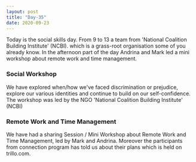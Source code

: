 ```yaml
---
layout: post
title: "Day-35"
date: 2020-09-23
---
```

Today is the social skills day. From 9 to 13 a team from 'National Coalition Building Institute' (NCBI).
 which is a grass-root organisation some of you already know. In the afternoon part of the day Andrina and Mark led a mini workshop about remote work and time management.



<h3> Social Workshop </h3>
We have explored when/how we've faced discrimination or prejudice, explore our various identities and continue to build on our self-confidence. The workshop was led by the NGO 'National Coalition Building Institute' (NCBI)


<h3> Remote Work and Time Management </h3>
We have had a sharing Session / Mini Workshop about Remote Work and Time Management, led by Mark and Andrina. Moreover the participants from connection program has told us about their plans which is held on trillo.com.



